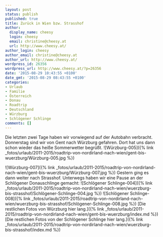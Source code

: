 ```yaml
---
layout: post
status: publish
published: true
title: Zurück in Wien bzw. Strasshof
author:
  display_name: cheesy
  login: cheesy
  email: christine@cheesy.at
  url: http://www.cheesy.at/
author_login: cheesy
author_email: christine@cheesy.at
author_url: http://www.cheesy.at/
wordpress_id: 26356
wordpress_url: http://www.cheesy.at/?p=26356
date: '2015-08-29 10:43:55 +0100'
date_gmt: '2015-08-29 08:43:55 +0100'
categories:
- Urlaub
- Familie
- Österreich
- Donau
- Roadtrip
- Deutschland
- Würzburg
- Schlögener Schlinge
comments: []
---
```

Die letzten zwei Tage haben wir vorwiegend auf der Autobahn verbracht. Donnerstag sind wir von Gent nach Würzburg gefahren. Dort hat uns dann schon wieder das heiße Sommerwetter begrüßt.
![Würzburg-005]({% link _fotos/urlaub/2011-2015/roadtrip-von-nordirland-nach-wien/gent-bis-wuerzburg/Würzburg-005.jpg %})
<!--more-->
![Würzburg-007]({% link _fotos/urlaub/2011-2015/roadtrip-von-nordirland-nach-wien/gent-bis-wuerzburg/Würzburg-007.jpg %})
Gestern ging es dann weiter nach Strasshof. Unterwegs haben wir eine Pause an der Schlögener Donauschlinge gemacht:
![Schlögener Schlinge-004]({% link _fotos/urlaub/2011-2015/roadtrip-von-nordirland-nach-wien/wuerzburg-bis-strasshof/Schlögener-Schlinge-004.jpg %})
 ![Schlögener Schlinge-008]({% link _fotos/urlaub/2011-2015/roadtrip-von-nordirland-nach-wien/wuerzburg-bis-strasshof/Schlögener-Schlinge-008.jpg %})
[Die restlichen Fotos von Würzburg hier lang.]({% link _fotos/urlaub/2011-2015/roadtrip-von-nordirland-nach-wien/gent-bis-wuerzburg/index.md %})
[Die restlichen Fotos von der Schlögener Schlinge hier lang.]({% link _fotos/urlaub/2011-2015/roadtrip-von-nordirland-nach-wien/wuerzburg-bis-strasshof/index.md %})
